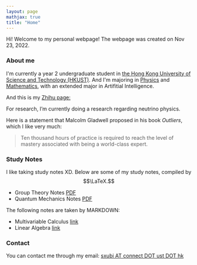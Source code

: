 ```yaml
---
layout: page
mathjax: true
title: "Home"
---
```


Hi! Welcome to my personal webpage! The webpage was created on Nov 23, 2022.

### About me
I'm currently a year 2 undergraduate student in [the Hong Kong University of Science and Technology (HKUST)](https://hkust.edu.hk). And I'm majoring in [Physics](https://physics.ust.hk/) and [Mathematics](https://www.math.hkust.edu.hk/), with an extended major in Artifitial Intelligence.

And this is my [Zhihu page:](https://www.zhihu.com/people/chaoszz-27)

For research, I’m currently doing a research regarding neutrino physics.

Here is a statement that Malcolm Gladwell proposed in his book *Outliers*, which I like very much:
> Ten thousand hours of practice is required to reach the level of mastery associated with being a world-class expert.

### Study Notes
I like taking study notes XD. Below are some of my study notes, compiled by $$\LaTeX.$$
* Group Theory Notes [PDF](https://sxubi.github.io/Group_Theory_in_Physics.pdf)
* Quantum Mechanics Notes [PDF](https://sxubi.github.io/Quantum_Mechanics_Notes.pdf)

The following notes are taken by MARKDOWN:
* Multivariable Calculus [link](https://sxubi.github.io/Multivariable_calculus/)
* Linear Algebra [link](https://sxubi.github.io/Linear_Algebra/)


### Contact
You can contact me through my email: <u>sxubi AT connect DOT ust DOT hk</u>

